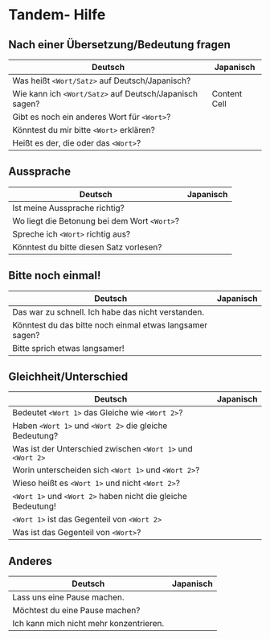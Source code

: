 # Tandem- Hilfe
## Nach einer Übersetzung/Bedeutung fragen

| Deutsch  | Japanisch |
| ------------- | ------------- |
| Was heißt `<Wort/Satz>` auf Deutsch/Japanisch?  |  |
| Wie kann ich `<Wort/Satz>` auf Deutsch/Japanisch sagen?  | Content Cell  |
| Gibt es noch ein anderes Wort für `<Wort>`? | |
| Könntest du mir bitte `<Wort>` erklären? | |
| Heißt es der, die oder das `<Wort>`? | |


## Aussprache

| Deutsch  | Japanisch |
| ------------- | ------------- |
| Ist meine Aussprache richtig? | |
| Wo liegt die Betonung bei dem Wort `<Wort>`? | |
| Spreche ich `<Wort>` richtig aus? | |
| Könntest du bitte diesen Satz vorlesen? | |


## Bitte noch einmal!

| Deutsch  | Japanisch |
| ------------- | ------------- |
| Das war zu schnell. Ich habe das nicht verstanden. ||
| Könntest du das bitte noch einmal etwas langsamer sagen?  |  |
| Bitte sprich etwas langsamer! | |


## Gleichheit/Unterschied

| Deutsch  | Japanisch |
| ------------- | ------------- |
| Bedeutet `<Wort 1>` das Gleiche wie `<Wort 2>`? ||
| Haben `<Wort 1>` und `<Wort 2>` die gleiche Bedeutung? ||
| Was ist der Unterschied zwischen `<Wort 1>` und `<Wort 2>` ||
| Worin unterscheiden sich `<Wort 1>` und `<Wort 2>`? ||
| Wieso heißt es `<Wort 1>` und nicht `<Wort 2>`? ||
| `<Wort 1>` und `<Wort 2>` haben nicht die gleiche Bedeutung! | |
| `<Wort 1>` ist das Gegenteil von `<Wort 2>` | |
| Was ist das Gegenteil von `<Wort>`? | |



## Anderes

| Deutsch  | Japanisch |
| ------------- | ------------- |
| Lass uns eine Pause machen. ||
| Möchtest du eine Pause machen? ||
| Ich kann mich nicht mehr konzentrieren. | |
